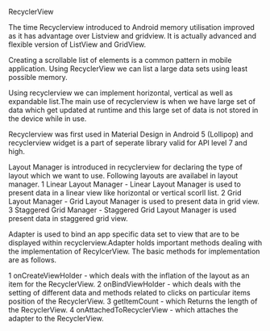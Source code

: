 
RecyclerView

The time Recyclerview introduced to Android memory utilisation
improved as it has advantage over Listview and gridview. It is
actually advanced and flexible version of ListView and GridView.

Creating a scrollable list of elements is a common pattern in
mobile application. Using RecyclerView we can list a large
data sets using least possible memory.

Using recyclerview we can implement horizontal, vertical as
well as expandable list.The main use of recyclerview is when we
have large set of data which get updated at runtime and this
large set of data is not stored in the device while in use.

Recyclerview was first used in Material Design in Android 5
(Lollipop) and recyclerview widget is a part of seperate library
valid for API level 7 and high.

Layout Manager is introduced in recyclerview for declaring the
type of layout which we want to use.
Following layouts are availabel in layout manager.
1 Linear Layout Manager - Linear Layout Manager is used to present
data in a linear view like horizontal or vertical scorll list.
2 Grid Layout Manager - Grid Layout Manager is used to present
data in grid view.
3 Staggered Grid Manager - Staggered Grid Layout Manager is used
present data in staggered grid view.

Adapter is used to bind an app specific data set to view that are
to be displayed within recyclerview.Adapter holds important
 methods dealing with the implementation of RecylcerView. The
basic methods for implementation are as follows.

1 onCreateViewHolder - which deals with the inflation of the
layout as an item for the RecyclerView.
2 onBindViewHolder - which deals with the setting of different data
 and methods related to clicks on particular items position of the
 RecyclerView.
3 getItemCount - which Returns the length of the RecyclerView.
4 onAttachedToRecyclerView - which attaches the adapter to the RecyclerView.
